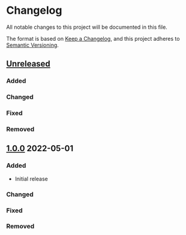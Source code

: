 # Changelog
All notable changes to this project will be documented in this file.

The format is based on [Keep a Changelog](https://keepachangelog.com/en/1.0.0/),
and this project adheres to [Semantic Versioning](https://semver.org/spec/v2.0.0.html).

## [Unreleased]
### Added

### Changed

### Fixed

### Removed

## [1.0.0] 2022-05-01
### Added
* Initial release

### Changed

### Fixed

### Removed

[Unreleased]: https://github.com/rubocop-semver/rubocop-ruby2_0/compare/.v1.0.0...HEAD
[1.0.0]: https://github.com/rubocop-semver/rubocop-ruby2_0/compare/8fb0f104adf43c5a0e3487b390f91881f79e4d89...v1.0.0

